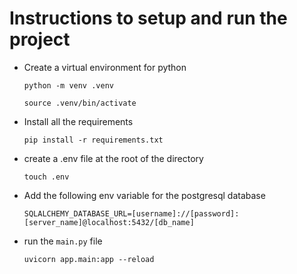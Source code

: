 # Instructions to setup and run the project
- Create a virtual environment for python

  `python -m venv .venv`

  `source .venv/bin/activate`
- Install all the requirements

  `pip install -r requirements.txt`

- create a .env file at the root of the directory

  `touch .env`

- Add the following env variable for the postgresql database

  `SQLALCHEMY_DATABASE_URL=[username]://[password]:[server_name]@localhost:5432/[db_name]`

- run the `main.py` file

  `uvicorn app.main:app --reload`
